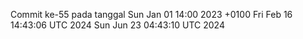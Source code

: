Commit ke-55 pada tanggal Sun Jan 01 14:00 2023 +0100
Fri Feb 16 14:43:06 UTC 2024
Sun Jun 23 04:43:10 UTC 2024
